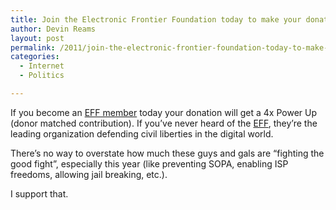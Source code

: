```yaml
---
title: Join the Electronic Frontier Foundation today to make your donation go further
author: Devin Reams
layout: post
permalink: /2011/join-the-electronic-frontier-foundation-today-to-make-your-donation-go-further/
categories:
  - Internet
  - Politics

---
```

If you become an [EFF member][1] today your donation will get a 4x Power Up (donor matched contribution). If you&#8217;ve never heard of the [EFF][2], they&#8217;re the leading organization defending civil liberties in the digital world.

There&#8217;s no way to overstate how much these guys and gals are &#8220;fighting the good fight&#8221;, especially this year (like preventing SOPA, enabling ISP freedoms, allowing jail breaking, etc.).

I support that.

 [1]: https://supporters.eff.org/donate/powerup
 [2]: https://www.eff.org/